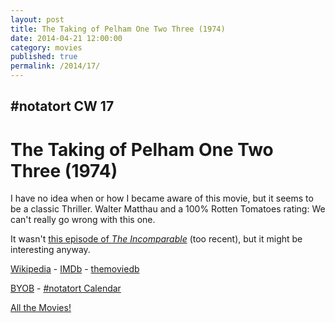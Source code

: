 ```yaml
---
layout: post
title: The Taking of Pelham One Two Three (1974)
date: 2014-04-21 12:00:00
category: movies
published: true
permalink: /2014/17/
---
```


## \#notatort CW 17
# The Taking of Pelham One Two Three \(1974\)

I have no idea when or how I became aware of this movie, but it seems to be a classic Thriller. Walter Matthau and a 100% Rotten Tomatoes rating: We can't really go wrong with this one.

It wasn't [this episode of *The Incomparable*](http://5by5.tv/incomparable/186) (too recent), but it might be interesting anyway.

<a href="http://en.wikipedia.org/wiki/The_Taking_of_Pelham_One_Two_Three_(1974_film)">Wikipedia</a> - [IMDb](http://www.imdb.com/title/tt0072251/?ref_=fn_al_tt_3) - [themoviedb](http://www.themoviedb.org/movie/8333-the-taking-of-pelham-one-two-three)

<a href="http://en.wikipedia.org/wiki/BYOB_(beverage)">BYOB</a> - <a href="webcal://p09-calendarws.icloud.com/ca/subscribe/1/njhFKcFiNF5cQxQ-plsJccGfbuvf1pXvgKeMqimgE4ZFRgZps-DrReteg83YbLJaRhjuvwVD1DJ3eqmzmueLudNx8k_GF1p4khyUtrXpRxo">#notatort Calendar</a>

[All the Movies!](http://notatort.com/allthemovies/)

<!--include jquery & backstretch-->

<script type="text/javascript" src="https://ajax.googleapis.com/ajax/libs/jquery/1.7.2/jquery.min.js"></script>

<script type="text/javascript" src="http://notatort.com/jquery.backstretch.min.js"></script>

<script type="text/javascript">

$(function(){

     $(window).resize(function(){
     
         if($(this).width() >= 767){
         
             $.backstretch("http://notatort.com/bg1417.jpg", {speed: 150});
             
         }
         
      })
      
      .resize();//trigger resize on page load
      
});

</script>